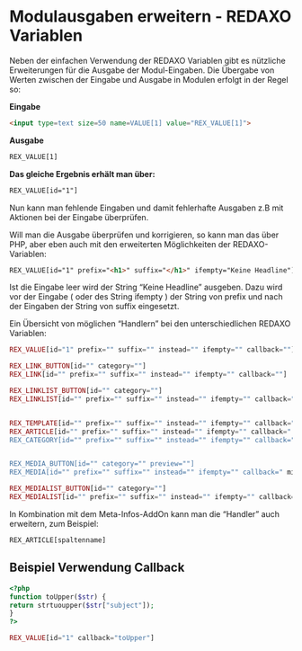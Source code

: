# Modulausgaben erweitern - REDAXO Variablen

Neben der einfachen Verwendung der REDAXO Variablen gibt es nützliche Erweiterungen für die Ausgabe der Modul-Eingaben. Die Übergabe von Werten zwischen der Eingabe und Ausgabe in Modulen erfolgt in der Regel so:

**Eingabe**

```HTML
<input type=text size=50 name=VALUE[1] value="REX_VALUE[1]">
```
**Ausgabe**

```HTML 
REX_VALUE[1]
```

**Das gleiche Ergebnis erhält man über:**

```HTML 
REX_VALUE[id="1"]
```

Nun kann man fehlende Eingaben und damit fehlerhafte Ausgaben z.B mit Aktionen bei der Eingabe überprüfen.

Will man die Ausgabe überprüfen und korrigieren, so kann man das über PHP, aber eben auch mit den erweiterten Möglichkeiten der REDAXO-Variablen:

```HTML
REX_VALUE[id="1" prefix="<h1>" suffix="</h1>" ifempty="Keine Headline"]
```

Ist die Eingabe leer wird der String “Keine Headline” ausgeben. Dazu wird vor der Eingabe ( oder des String ifempty ) der String von prefix und nach der Eingaben der String von suffix eingesetzt.

Ein Übersicht von möglichen “Handlern” bei den unterschiedlichen REDAXO Variablen:


```PHP
REX_VALUE[id="1" prefix="" suffix="" instead="" ifempty="" callback=""]

REX_LINK_BUTTON[id="" category=""]
REX_LINK[id="" prefix="" suffix="" instead="" ifempty="" callback=""]

REX_LINKLIST_BUTTON[id="" category=""]
REX_LINKLIST[id="" prefix="" suffix="" instead="" ifempty="" callback=""]


REX_TEMPLATE[id="" prefix="" suffix="" instead="" ifempty="" callback=""]
REX_ARTICLE[id="" prefix="" suffix="" instead="" ifempty="" callback=" ctype=""]
REX_CATEGORY[id="" prefix="" suffix="" instead="" ifempty="" callback=""]


REX_MEDIA_BUTTON[id="" category="" preview=""]
REX_MEDIA[id="" prefix="" suffix="" instead="" ifempty="" callback=" mimetype=""]

REX_MEDIALIST_BUTTON[id="" category=""]
REX_MEDIALIST[id="" prefix="" suffix="" instead="" ifempty="" callback=""]

```

In Kombination mit dem Meta-Infos-AddOn kann man die “Handler” auch erweitern, zum Beispiel:

```
REX_ARTICLE[spaltenname]
```

## Beispiel Verwendung Callback

```PHP 
<?php 
function toUpper($str) {
return strtuoupper($str["subject"]);
}
?>

REX_VALUE[id="1" callback="toUpper"]
```


